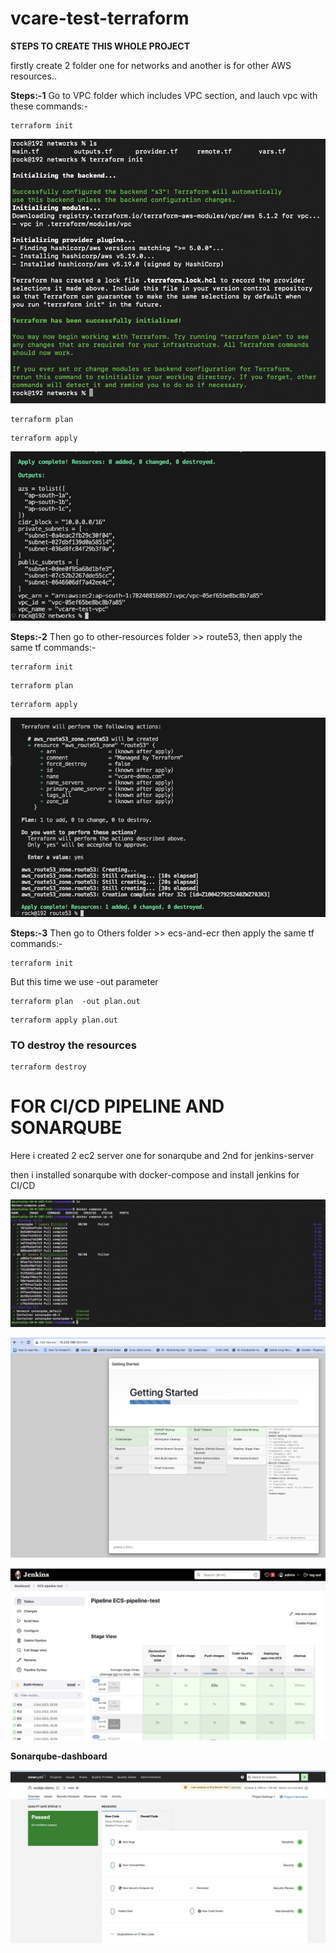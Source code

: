 # vcare-test-terraform

**STEPS TO CREATE THIS WHOLE PROJECT**

firstly create 2 folder one for networks and another is for other AWS resources..

**Steps:-1** Go to VPC folder which includes VPC section, and lauch vpc with these commands:-

```
terraform init 
```
![Screenshot](./screenshots/init.png)


```
terraform plan
```

```
terraform apply
```

![Screenshot](./screenshots/outputs.png)

**Steps:-2**  Then go to other-resources folder >> route53, then apply the same tf commands:-


```
terraform init 
```

```
terraform plan
```

```
terraform apply
```

![Screenshot](./screenshots/route53.png)

**Steps:-3** Then go to Others folder >> ecs-and-ecr then apply the same tf commands:-


```
terraform init 
```
But this time we use -out parameter

```
terraform plan  -out plan.out
```

```
terraform apply plan.out 

```

### TO destroy the resources

```
terraform destroy
```


# FOR CI/CD PIPELINE AND SONARQUBE

Here i created 2 ec2 server one for sonarqube and 2nd for jenkins-server

then i installed sonarqube with docker-compose and install jenkins for CI/CD

![Screenshot](./screenshots/sonarqube.png)

![Screenshot](./screenshots/jenkins.png)

![Screenshot](./screenshots/cicd.png)

**Sonarqube-dashboard**

![Screenshot](./screenshots/sonarqube-dahboard.png)
